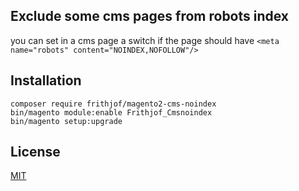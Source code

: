 ## Exclude some cms pages from robots index

you can set in a cms page a switch if the page should have 
`<meta name="robots" content="NOINDEX,NOFOLLOW"/>`

## Installation

```
composer require frithjof/magento2-cms-noindex
bin/magento module:enable Frithjof_Cmsnoindex
bin/magento setup:upgrade
```

## License

[MIT](https://opensource.org/licenses/MIT)
